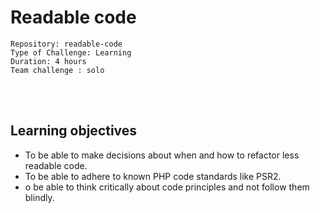 <h1> Readable code </h1>
  
    Repository: readable-code
    Type of Challenge: Learning
    Duration: 4 hours
    Team challenge : solo
<br></br>
<h2> Learning objectives </h2>
 <ul>
  <li>To be able to make decisions about when and how to refactor less readable code.</li>
  <li>To be able to adhere to known PHP code standards like PSR2.</li>
  <li>o be able to think critically about code principles and not follow them blindly.</li>
</ul> 
